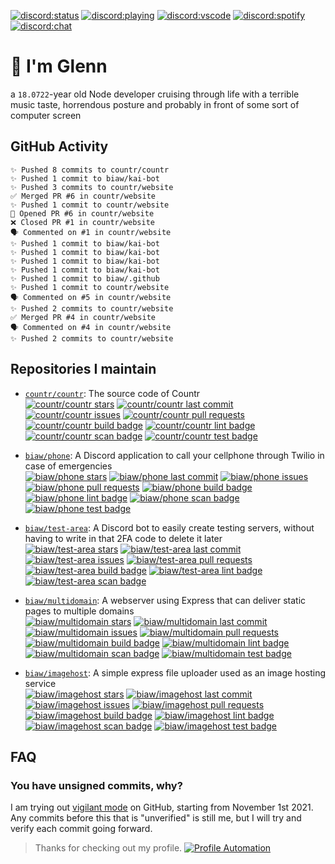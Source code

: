 [![discord:status](https://dev.discordprofiles.me/badge/status/110090225929191424)](https://discord.com/users/110090225929191424)
[![discord:playing](https://dev.discordprofiles.me/badge/playing/110090225929191424)](https://discord.com/users/110090225929191424)
[![discord:vscode](https://dev.discordprofiles.me/badge/vscode/110090225929191424)](https://discord.com/users/110090225929191424)
[![discord:spotify](https://dev.discordprofiles.me/badge/spotify/110090225929191424)](https://dev.discordprofiles.me/openspotify/110090225929191424)
[![discord:chat](https://img.shields.io/discord/449576301997588490)](https://i.promise.solutions/discord)

# 👋 I'm Glenn

a `18.0722`-year old Node developer cruising through life with a terrible music taste, horrendous posture and probably in front of some sort of computer screen

## GitHub Activity

```
✨ Pushed 8 commits to countr/countr
✨ Pushed 1 commit to biaw/kai-bot
✨ Pushed 3 commits to countr/website
✅ Merged PR #6 in countr/website
✨ Pushed 1 commit to countr/website
💪 Opened PR #6 in countr/website
❌ Closed PR #1 in countr/website
🗣 Commented on #1 in countr/website
✨ Pushed 1 commit to biaw/kai-bot
✨ Pushed 1 commit to biaw/kai-bot
✨ Pushed 1 commit to biaw/kai-bot
✨ Pushed 1 commit to biaw/kai-bot
✨ Pushed 1 commit to biaw/.github
✨ Pushed 1 commit to countr/website
🗣 Commented on #5 in countr/website
✨ Pushed 2 commits to countr/website
✅ Merged PR #4 in countr/website
🗣 Commented on #4 in countr/website
✨ Pushed 2 commits to countr/website
```

## Repositories I maintain

* [`countr/countr`](https://github.com/countr/countr): The source code of Countr\
[![countr/countr stars](https://img.shields.io/github/stars/countr/countr?label=⭐)](https://github.com/countr/countr/stargazers)
[![countr/countr last commit](https://img.shields.io/github/last-commit/countr/countr?label=✨)](https://github.com/countr/countr/commits)
[![countr/countr issues](https://img.shields.io/github/issues-raw/countr/countr?label=❓)](https://github.com/countr/countr/issues)
[![countr/countr pull requests](https://img.shields.io/github/issues-pr-raw/countr/countr?label=💪)](https://github.com/countr/countr/pulls)
[![countr/countr build badge](https://img.shields.io/github/workflow/status/countr/countr/Docker%20Compose?label=📦)](https://github.com/countr/countr/actions/workflows/docker-test.yml)
[![countr/countr lint badge](https://img.shields.io/github/workflow/status/countr/countr/Linting?label=👌)](https://github.com/countr/countr/actions/workflows/linting.yml)
[![countr/countr scan badge](https://img.shields.io/github/workflow/status/countr/countr/Analysis%20and%20Scans?label=🔎)](https://github.com/countr/countr/actions/workflows/analysis-and-scans.yml)
[![countr/countr test badge](https://img.shields.io/github/workflow/status/countr/countr/Testing?label=🔬)](https://github.com/countr/countr/actions/workflows/testing.yml)

* [`biaw/phone`](https://github.com/biaw/phone): A Discord application to call your cellphone through Twilio in case of emergencies\
[![biaw/phone stars](https://img.shields.io/github/stars/biaw/phone?label=⭐)](https://github.com/biaw/phone/stargazers)
[![biaw/phone last commit](https://img.shields.io/github/last-commit/biaw/phone?label=✨)](https://github.com/biaw/phone/commits)
[![biaw/phone issues](https://img.shields.io/github/issues-raw/biaw/phone?label=❓)](https://github.com/biaw/phone/issues)
[![biaw/phone pull requests](https://img.shields.io/github/issues-pr-raw/biaw/phone?label=💪)](https://github.com/biaw/phone/pulls)
[![biaw/phone build badge](https://img.shields.io/github/workflow/status/biaw/phone/Build%20and%20publish?label=📦)](https://github.com/biaw/phone/actions/workflows/build-and-publish.yml)
[![biaw/phone lint badge](https://img.shields.io/github/workflow/status/biaw/phone/Linting?label=👌)](https://github.com/biaw/phone/actions/workflows/linting.yml)
[![biaw/phone scan badge](https://img.shields.io/github/workflow/status/biaw/phone/Analysis%20and%20Scans?label=🔎)](https://github.com/biaw/phone/actions/workflows/analysis-and-scans.yml)
[![biaw/phone test badge](https://img.shields.io/github/workflow/status/biaw/phone/Testing?label=🔬)](https://github.com/biaw/phone/actions/workflows/testing.yml)

* [`biaw/test-area`](https://github.com/biaw/test-area): A Discord bot to easily create testing servers, without having to write in that 2FA code to delete it later\
[![biaw/test-area stars](https://img.shields.io/github/stars/biaw/test-area?label=⭐)](https://github.com/biaw/test-area/stargazers)
[![biaw/test-area last commit](https://img.shields.io/github/last-commit/biaw/test-area?label=✨)](https://github.com/biaw/test-area/commits)
[![biaw/test-area issues](https://img.shields.io/github/issues-raw/biaw/test-area?label=❓)](https://github.com/biaw/test-area/issues)
[![biaw/test-area pull requests](https://img.shields.io/github/issues-pr-raw/biaw/test-area?label=💪)](https://github.com/biaw/test-area/pulls)
[![biaw/test-area build badge](https://img.shields.io/github/workflow/status/biaw/test-area/Build%20and%20publish?label=📦)](https://github.com/biaw/test-area/actions/workflows/build-and-publish.yml)
[![biaw/test-area lint badge](https://img.shields.io/github/workflow/status/biaw/test-area/Linting?label=👌)](https://github.com/biaw/test-area/actions/workflows/linting.yml)
[![biaw/test-area scan badge](https://img.shields.io/github/workflow/status/biaw/test-area/Analysis%20and%20Scans?label=🔎)](https://github.com/biaw/test-area/actions/workflows/analysis-and-scans.yml)

* [`biaw/multidomain`](https://github.com/biaw/multidomain): A webserver using Express that can deliver static pages to multiple domains\
[![biaw/multidomain stars](https://img.shields.io/github/stars/biaw/multidomain?label=⭐)](https://github.com/biaw/multidomain/stargazers)
[![biaw/multidomain last commit](https://img.shields.io/github/last-commit/biaw/multidomain?label=✨)](https://github.com/biaw/multidomain/commits)
[![biaw/multidomain issues](https://img.shields.io/github/issues-raw/biaw/multidomain?label=❓)](https://github.com/biaw/multidomain/issues)
[![biaw/multidomain pull requests](https://img.shields.io/github/issues-pr-raw/biaw/multidomain?label=💪)](https://github.com/biaw/multidomain/pulls)
[![biaw/multidomain build badge](https://img.shields.io/github/workflow/status/biaw/multidomain/Build%20and%20publish?label=📦)](https://github.com/biaw/multidomain/actions/workflows/build-and-publish.yml)
[![biaw/multidomain lint badge](https://img.shields.io/github/workflow/status/biaw/multidomain/Linting?label=👌)](https://github.com/biaw/multidomain/actions/workflows/linting.yml)
[![biaw/multidomain scan badge](https://img.shields.io/github/workflow/status/biaw/multidomain/Analysis%20and%20Scans?label=🔎)](https://github.com/biaw/multidomain/actions/workflows/analysis-and-scans.yml)
[![biaw/multidomain test badge](https://img.shields.io/github/workflow/status/biaw/multidomain/Testing?label=🔬)](https://github.com/biaw/multidomain/actions/workflows/testing.yml)

* [`biaw/imagehost`](https://github.com/biaw/imagehost): A simple express file uploader used as an image hosting service\
[![biaw/imagehost stars](https://img.shields.io/github/stars/biaw/imagehost?label=⭐)](https://github.com/biaw/imagehost/stargazers)
[![biaw/imagehost last commit](https://img.shields.io/github/last-commit/biaw/imagehost?label=✨)](https://github.com/biaw/imagehost/commits)
[![biaw/imagehost issues](https://img.shields.io/github/issues-raw/biaw/imagehost?label=❓)](https://github.com/biaw/imagehost/issues)
[![biaw/imagehost pull requests](https://img.shields.io/github/issues-pr-raw/biaw/imagehost?label=💪)](https://github.com/biaw/imagehost/pulls)
[![biaw/imagehost build badge](https://img.shields.io/github/workflow/status/biaw/imagehost/Build%20and%20publish?label=📦)](https://github.com/biaw/imagehost/actions/workflows/build-and-publish.yml)
[![biaw/imagehost lint badge](https://img.shields.io/github/workflow/status/biaw/imagehost/Linting?label=👌)](https://github.com/biaw/imagehost/actions/workflows/linting.yml)
[![biaw/imagehost scan badge](https://img.shields.io/github/workflow/status/biaw/imagehost/Analysis%20and%20Scans?label=🔎)](https://github.com/biaw/imagehost/actions/workflows/analysis-and-scans.yml)
[![biaw/imagehost test badge](https://img.shields.io/github/workflow/status/biaw/imagehost/Testing?label=🔬)](https://github.com/biaw/imagehost/actions/workflows/testing.yml)

## FAQ

### You have unsigned commits, why?

I am trying out [vigilant mode](https://docs.github.com/github/authenticating-to-github/displaying-verification-statuses-for-all-of-your-commits) on GitHub, starting from November 1st 2021. Any commits before this that is "unverified" is still me, but I will try and verify each commit going forward.

> Thanks for checking out my profile. [![Profile Automation](https://img.shields.io/github/workflow/status/promise/promise/README%20Update?label=automation)](https://github.com/promise/promise/actions/workflows/README.yml)